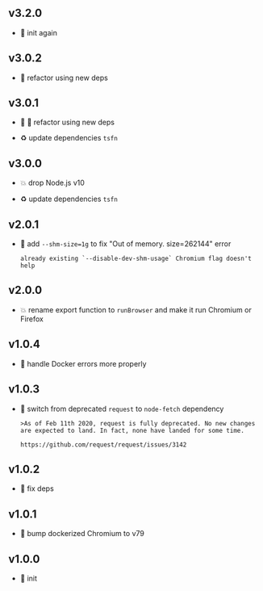 ## v3.2.0

* 🐣 init again

## v3.0.2

* 🐞 refactor using new deps

## v3.0.1

* 🐞 🐞 refactor using new deps

* ♻️ update dependencies `tsfn`

## v3.0.0

* 💥 drop Node.js v10

* ♻️ update dependencies `tsfn`

## v2.0.1

* 🐞 add `--shm-size=1g` to fix "Out of memory. size=262144" error

  ```
  already existing `--disable-dev-shm-usage` Chromium flag doesn't help
  ```

## v2.0.0

* 💥 rename export function to `runBrowser` and make it run Chromium or Firefox

## v1.0.4

* 🐞 handle Docker errors more properly

## v1.0.3

* 🐞 switch from deprecated `request` to `node-fetch` dependency

  ```
  >As of Feb 11th 2020, request is fully deprecated. No new changes are expected to land. In fact, none have landed for some time.
  
  https://github.com/request/request/issues/3142
  ```

## v1.0.2

* 🐞 fix deps

## v1.0.1

* 🐞 bump dockerized Chromium to v79

## v1.0.0

* 🐣 init
